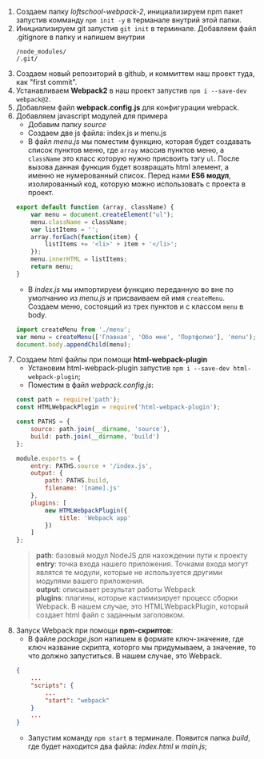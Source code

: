 


1. Создаем папку *loftschool-webpack-2*, инициализируем npm пакет запустив комманду `npm init -y` в терманале внутрий этой папки. 
2. Инициализируем git запустив `git init` в терминале. Добавляем файл .gitignore в папку и напишем внутрии
    ```
    /node_modules/
    /.git/
    ```
3. Создаем новый репозиторий в github, и коммиттем наш проект туда, как "first commit".
4. Устанавливаем **Webpack2** в наш проект запустив `npm i --save-dev webpack@2`.
5. Добавляем файл **webpack.config.js** для конфигурации webpack.
6. Добавляем javascript модулей для примера
    * Добавим папку *source*
    * Создаем две js файла: index.js и menu.js
    * В файл *menu.js* мы поместим функцию, которая будет создавать список пунктов меню, где `array` массив пунктов меню, а `className` это класс которую нужно присвоить тэгу `ul`. После вызова данная функция будет возвращать html элемент, а именно не нумерованный список. Перед нами **ES6 модул**, изолированный код, которую можно использовать с проекта в проект.
    ```js
    export default function (array, className) {
        var menu = document.createElement("ul");
        menu.className = className;
        var listItems = '';
        array.forEach(function(item) {
            listItems += '<li>' + item + '</li>'; 
        });
        menu.innerHTML = listItems;
        return menu;
    }
    ```  
    * В *index.js* мы импортируем функцию переданную во вне по умолчанию из *menu.js* и присваиваем ей имя `createMenu`. Создаем меню, состоящий из трех пунктов и с классом `menu` в body.
    ```js
    import createMenu from './menu';
    var menu = createMenu(['Главная', 'Обо мне', 'Портфолио'], 'menu');
    document.body.appendChild(menu);
    ``` 
7. Создаем html файлы при помощи **html-webpack-plugin**
    * Установим html-webpack-plugin запустив `npm i --save-dev html-webpack-plugin`;
    * Поместим в файл *webpack.config.js*:
    ```js
    const path = require('path');
    const HTMLWebpackPlugin = require('html-webpack-plugin');

    const PATHS = {
        source: path.join(__dirname, 'source'),
        build: path.join(__dirname, 'build')
    };

    module.exports = {
        entry: PATHS.source + '/index.js',
        output: {
            path: PATHS.build,
            filename: '[name].js'
        },
        plugins: [
            new HTMLWebpackPlugin({
                title: 'Webpack app'
            })
        ]
    };
    ```
    > **path**: базовый модул NodeJS для нахождении пути к проекту    
    > **entry**: точка входа нашего приложения. Точками входа могут являтся те модули, которые не используется другими модулями вашего приложения.     
    > **output**: описывает результат работы Webpack    
    > **plugins**: плагины, которые кастимизирует процесс сборки Webpack. В нашем случае, это HTMLWebpackPlugin, который создает html файл с заданным заголовком. 
8. Запуск Webpack при помощи **npm-скриптов**:
    * В файле *package.json* напишем в формате ключ-значение, где ключ название скрипта, которго мы придумываем, а значение, то что должно запуститься. В нашем случае, это Webpack.
    ```json
    {
        ...
        "scripts": {
            ...
            "start": "webpack"
        }
        ...
    }
    ```
    * Запустим команду `npm start` в терминале. Появится папка *build*, где будет находится два файла: *index.html* и *main.js*;
